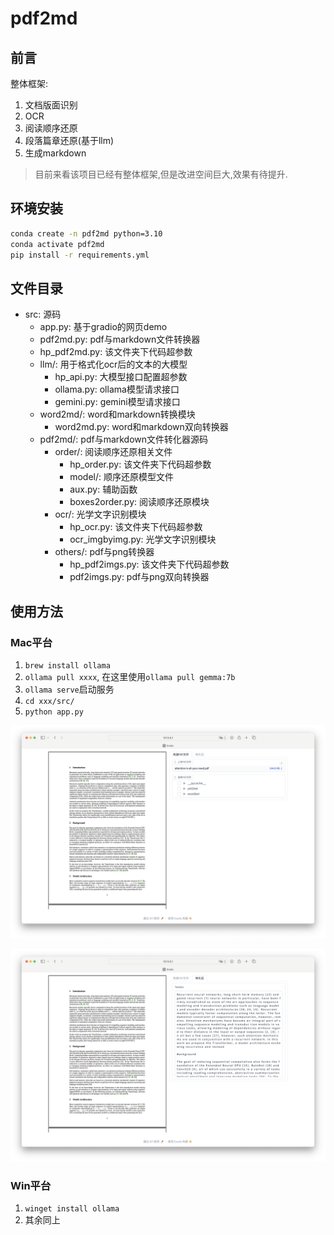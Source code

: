 # pdf2md

## 前言

整体框架:

1. 文档版面识别
2. OCR
3. 阅读顺序还原
4. 段落篇章还原(基于llm)
5. 生成markdown

> 目前来看该项目已经有整体框架,但是改进空间巨大,效果有待提升.

## 环境安装

```bash
conda create -n pdf2md python=3.10
conda activate pdf2md
pip install -r requirements.yml
```

## 文件目录

- src: 源码
  - app.py: 基于gradio的网页demo
  - pdf2md.py: pdf与markdown文件转换器
  - hp_pdf2md.py: 该文件夹下代码超参数
  - llm/: 用于格式化ocr后的文本的大模型
    - hp_api.py: 大模型接口配置超参数
    - ollama.py: ollama模型请求接口
    - gemini.py: gemini模型请求接口
  - word2md/: word和markdown转换模块
    - word2md.py: word和markdown双向转换器
  - pdf2md/: pdf与markdown文件转化器源码
    - order/: 阅读顺序还原相关文件
      - hp_order.py: 该文件夹下代码超参数
      - model/: 顺序还原模型文件
      - aux.py: 辅助函数
      - boxes2order.py: 阅读顺序还原模块
    - ocr/: 光学文字识别模块
      - hp_ocr.py: 该文件夹下代码超参数
      - ocr_imgbyimg.py: 光学文字识别模块
    - others/: pdf与png转换器
      - hp_pdf2imgs.py: 该文件夹下代码超参数
      - pdf2imgs.py: pdf与png双向转换器

## 使用方法

### Mac平台

1. `brew install ollama`
2. `ollama pull xxxx`, 在这里使用`ollama pull gemma:7b`
3. `ollama serve`启动服务
4. `cd xxx/src/`
5. `python app.py`

![pdf](./assess/pdf.png)

![markdown](./assess/markdown.png)

### Win平台

1. `winget install ollama`
2. 其余同上
